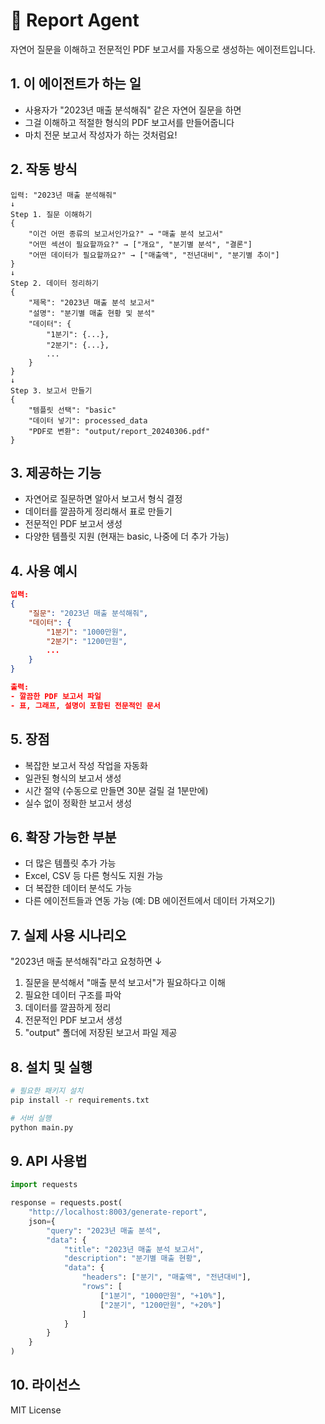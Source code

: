# 📝 Report Agent

자연어 질문을 이해하고 전문적인 PDF 보고서를 자동으로 생성하는 에이전트입니다.

## 1. 이 에이전트가 하는 일
- 사용자가 "2023년 매출 분석해줘" 같은 자연어 질문을 하면
- 그걸 이해하고 적절한 형식의 PDF 보고서를 만들어줍니다
- 마치 전문 보고서 작성자가 하는 것처럼요!

## 2. 작동 방식
```
입력: "2023년 매출 분석해줘"
↓
Step 1. 질문 이해하기
{
    "이건 어떤 종류의 보고서인가요?" → "매출 분석 보고서"
    "어떤 섹션이 필요할까요?" → ["개요", "분기별 분석", "결론"]
    "어떤 데이터가 필요할까요?" → ["매출액", "전년대비", "분기별 추이"]
}
↓
Step 2. 데이터 정리하기
{
    "제목": "2023년 매출 분석 보고서"
    "설명": "분기별 매출 현황 및 분석"
    "데이터": {
        "1분기": {...},
        "2분기": {...},
        ...
    }
}
↓
Step 3. 보고서 만들기
{
    "템플릿 선택": "basic"
    "데이터 넣기": processed_data
    "PDF로 변환": "output/report_20240306.pdf"
}
```

## 3. 제공하는 기능
- 자연어로 질문하면 알아서 보고서 형식 결정
- 데이터를 깔끔하게 정리해서 표로 만들기
- 전문적인 PDF 보고서 생성
- 다양한 템플릿 지원 (현재는 basic, 나중에 더 추가 가능)

## 4. 사용 예시
```json
입력:
{
    "질문": "2023년 매출 분석해줘",
    "데이터": {
        "1분기": "1000만원",
        "2분기": "1200만원",
        ...
    }
}

출력:
- 깔끔한 PDF 보고서 파일
- 표, 그래프, 설명이 포함된 전문적인 문서
```

## 5. 장점
- 복잡한 보고서 작성 작업을 자동화
- 일관된 형식의 보고서 생성
- 시간 절약 (수동으로 만들면 30분 걸릴 걸 1분만에)
- 실수 없이 정확한 보고서 생성

## 6. 확장 가능한 부분
- 더 많은 템플릿 추가 가능
- Excel, CSV 등 다른 형식도 지원 가능
- 더 복잡한 데이터 분석도 가능
- 다른 에이전트들과 연동 가능 (예: DB 에이전트에서 데이터 가져오기)

## 7. 실제 사용 시나리오
"2023년 매출 분석해줘"라고 요청하면
↓
1. 질문을 분석해서 "매출 분석 보고서"가 필요하다고 이해
2. 필요한 데이터 구조를 파악
3. 데이터를 깔끔하게 정리
4. 전문적인 PDF 보고서 생성
5. "output" 폴더에 저장된 보고서 파일 제공

## 8. 설치 및 실행
```bash
# 필요한 패키지 설치
pip install -r requirements.txt

# 서버 실행
python main.py
```

## 9. API 사용법
```python
import requests

response = requests.post(
    "http://localhost:8003/generate-report",
    json={
        "query": "2023년 매출 분석",
        "data": {
            "title": "2023년 매출 분석 보고서",
            "description": "분기별 매출 현황",
            "data": {
                "headers": ["분기", "매출액", "전년대비"],
                "rows": [
                    ["1분기", "1000만원", "+10%"],
                    ["2분기", "1200만원", "+20%"]
                ]
            }
        }
    }
)
```

## 10. 라이선스
MIT License 